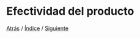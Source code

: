 # Efectividad del producto




[Atrás](https://github.com/Ibis-C/Metodos-de-organizaci-n/blob/Angel_Ricalde/Capacidadesdelproducto.md#capacidades-del-producto)
/ [Índice](https://github.com/Ibis-C/Metodos-de-organizaci-n/tree/main#%C3%ADndice "íNDICE") /
[Siguiente](https://github.com/Ibis-C/Metodos-de-organizaci-n/blob/Ibis-Carrilllo-Araujo/Especificacióndeplataformas.md#especificación-de-las-plataformas)
